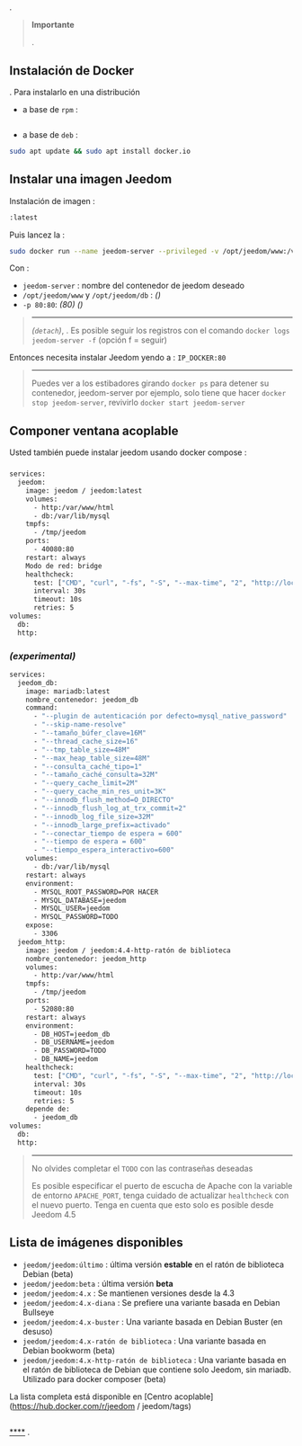 # 

.

>**Importante**
>
>.

## Instalación de Docker

.
Para instalarlo en una distribución

- a base de ``rpm`` :
````sh

````

- a base de ``deb`` :
````sh
sudo apt update && sudo apt install docker.io
````

## Instalar una imagen Jeedom

Instalación de imagen :
````sh
:latest
````

Puis lancez la :
````sh
sudo docker run --name jeedom-server --privileged -v /opt/jeedom/www:/var/www/html -v /opt/jeedom/db:/var/lib/mysql -p 80:80 -d jeedom / jeedom:latest
````

Con :

- ``jeedom-server`` : nombre del contenedor de jeedom deseado
- ``/opt/jeedom/www`` y ``/opt/jeedom/db`` :  *()*
- ``-p 80:80``:  *(80)*  *()*

> ****
>
>  *(``detach``)*, . Es posible seguir los registros con el comando `docker logs jeedom-server -f` (opción f = seguir)

Entonces necesita instalar Jeedom yendo a : ``IP_DOCKER:80``

> ****
>
> Puedes ver a los estibadores girando ``docker ps`` para detener su contenedor, jeedom-server por ejemplo, solo tiene que hacer ``docker stop jeedom-server``, revivirlo ``docker start jeedom-server``

## Componer ventana acoplable

Usted también puede instalar jeedom usando docker compose :

### 

```dockerfile
services:
  jeedom:
    image: jeedom / jeedom:latest
    volumes:
      - http:/var/www/html
      - db:/var/lib/mysql
    tmpfs:
      - /tmp/jeedom
    ports:
      - 40080:80
    restart: always
    Modo de red: bridge
    healthcheck:
      test: ["CMD", "curl", "-fs", "-S", "--max-time", "2", "http://localhost:80"]
      interval: 30s
      timeout: 10s
      retries: 5
volumes:
  db:
  http:
```

###  *(experimental)*

```dockerfile
services:
  jeedom_db:
    image: mariadb:latest
    nombre_contenedor: jeedom_db
    command:
      - "--plugin de autenticación por defecto=mysql_native_password"
      - "--skip-name-resolve"
      - "--tamaño_búfer_clave=16M"
      - "--thread_cache_size=16"
      - "--tmp_table_size=48M"
      - "--max_heap_table_size=48M"
      - "--consulta_caché_tipo=1"
      - "--tamaño_caché_consulta=32M"
      - "--query_cache_limit=2M"
      - "--query_cache_min_res_unit=3K"
      - "--innodb_flush_method=O_DIRECTO"
      - "--innodb_flush_log_at_trx_commit=2"
      - "--innodb_log_file_size=32M"
      - "--innodb_large_prefix=activado"
      - "--conectar_tiempo de espera = 600"
      - "--tiempo de espera = 600"
      - "--tiempo_espera_interactivo=600"
    volumes:
      - db:/var/lib/mysql
    restart: always
    environment:
      - MYSQL_ROOT_PASSWORD=POR HACER
      - MYSQL_DATABASE=jeedom
      - MYSQL_USER=jeedom
      - MYSQL_PASSWORD=TODO
    expose:
      - 3306
  jeedom_http:
    image: jeedom / jeedom:4.4-http-ratón de biblioteca
    nombre_contenedor: jeedom_http
    volumes:
      - http:/var/www/html
    tmpfs:
      - /tmp/jeedom
    ports:
      - 52080:80
    restart: always
    environment:
      - DB_HOST=jeedom_db
      - DB_USERNAME=jeedom
      - DB_PASSWORD=TODO
      - DB_NAME=jeedom
    healthcheck:
      test: ["CMD", "curl", "-fs", "-S", "--max-time", "2", "http://localhost:80"]
      interval: 30s
      timeout: 10s
      retries: 5
    depende de:
      - jeedom_db
volumes:
  db:
  http:
```

>****
>
>No olvides completar el `TODO` con las contraseñas deseadas
>
>Es posible especificar el puerto de escucha de Apache con la variable de entorno `APACHE_PORT`, tenga cuidado de actualizar `healthcheck` con el nuevo puerto. Tenga en cuenta que esto solo es posible desde Jeedom 4.5

## Lista de imágenes disponibles

- `jeedom/jeedom:último` : última versión **estable** en el ratón de biblioteca Debian (beta)
- `jeedom/jeedom:beta` : última versión **beta**
- `jeedom/jeedom:4.x` : Se mantienen versiones desde la 4.3
- `jeedom/jeedom:4.x-diana` : Se prefiere una variante basada en Debian Bullseye
- `jeedom/jeedom:4.x-buster` : Una variante basada en Debian Buster (en desuso)
- `jeedom/jeedom:4.x-ratón de biblioteca` : Una variante basada en Debian bookworm (beta)
- `jeedom/jeedom:4.x-http-ratón de biblioteca` : Una variante basada en el ratón de biblioteca de Debian que contiene solo Jeedom, sin mariadb. Utilizado para docker composer (beta)

La lista completa está disponible en [Centro acoplable](https://hub.docker.com/r/jeedom / jeedom/tags)

## 

 [****](../premiers-pas/#Première%20connexion) .
